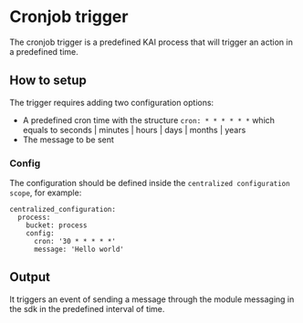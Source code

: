 # Cronjob trigger

The cronjob trigger is a predefined KAI process that will trigger an action in a predefined time.  

## How to setup

The trigger requires adding two configuration options:
- A predefined cron time with the structure `cron: * * * * * *` which equals to seconds | minutes | hours | days | months | years
- The message to be sent

### Config 

The configuration should be defined inside the `centralized configuration scope`, for example:

```
centralized_configuration:
  process:
    bucket: process
    config:
      cron: '30 * * * * *'
      message: 'Hello world'
```

## Output

It triggers an event of sending a message through the module messaging in the sdk in the predefined interval of time.

